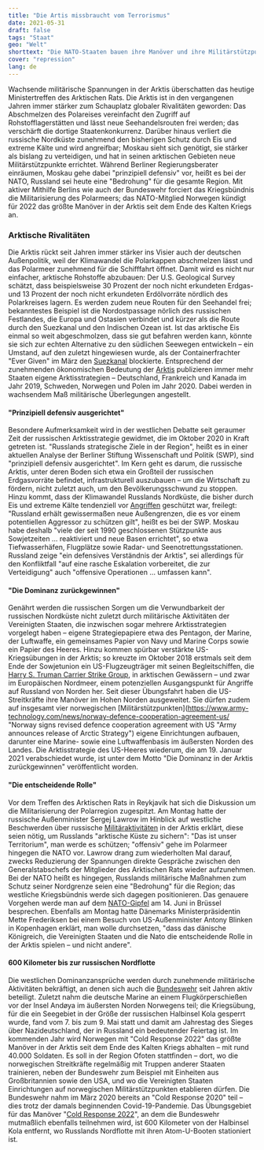 ```yaml
---
title: "Die Artis missbraucht vom Terrorismus"
date: 2021-05-31
draft: false
tags: "Staat"
geo: "Welt"
shorttext: "Die NATO-Staaten bauen ihre Manöver und ihre Militärstützpunkte in der Arktis aus – gegen Russland. Auch die Bundeswehr ist beteiligt."
cover: "repression"
lang: de
---
```


Wachsende militärische Spannungen in der Arktis überschatten das heutige Ministertreffen des Arktischen Rats. Die Arktis ist in den vergangenen Jahren immer stärker zum Schauplatz globaler Rivalitäten geworden: Das Abschmelzen des Polareises vereinfacht den Zugriff auf Rohstofflagerstätten und lässt neue Seehandelsrouten frei werden; das verschärft die dortige Staatenkonkurrenz. Darüber hinaus verliert die russische Nordküste zunehmend den bisherigen Schutz durch Eis und extreme Kälte und wird angreifbar; Moskau sieht sich genötigt, sie stärker als bislang zu verteidigen, und hat in seinen arktischen Gebieten neue Militärstützpunkte errichtet. Während Berliner Regierungsberater einräumen, Moskau gehe dabei "prinzipiell defensiv" vor, heißt es bei der NATO, Russland sei heute eine "Bedrohung" für die gesamte Region. Mit aktiver Mithilfe Berlins wie auch der Bundeswehr forciert das Kriegsbündnis die Militarisierung des Polarmeers; das NATO-Mitglied Norwegen kündigt für 2022 das größte Manöver in der Arktis seit dem Ende des Kalten Kriegs an.

### Arktische Rivalitäten

Die Arktis rückt seit Jahren immer stärker ins Visier auch der deutschen Außenpolitik, weil der Klimawandel die Polarkappen abschmelzen lässt und das Polarmeer zunehmend für die Schifffahrt öffnet. Damit wird es nicht nur einfacher, arktische Rohstoffe abzubauen: Der U.S. Geological Survey schätzt, dass beispielsweise 30 Prozent der noch nicht erkundeten Erdgas- und 13 Prozent der noch nicht erkundeten Erdölvorräte nördlich des Polarkreises lagern. Es werden zudem neue Routen für den Seehandel frei; bekanntestes Beispiel ist die Nordostpassage nörlich des russischen Festlandes, die Europa und Ostasien verbindet und kürzer als die Route durch den Suezkanal und den Indischen Ozean ist. Ist das arktische Eis einmal so weit abgeschmolzen, dass sie gut befahren werden kann, könnte sie sich zur echten Alternative zu den südlichen Seewegen entwickeln – ein Umstand, auf den zuletzt hingewiesen wurde, als der Containerfrachter "Ever Given" im März den [Suezkanal](https://www.maritime-executive.com/editorials/lessons-from-the-ship-that-nearly-destroyed-12-percent-of-world-trade "Lessons From the Ship That Nearly Destroyed 12 Percent of World Trade") blockierte. Entsprechend der zunehmenden ökonomischen Bedeutung der [Arktis](https://www.swp-berlin.org/10.18449/2021A14/ "Die neue Arktisstrategie der EU") publizieren immer mehr Staaten eigene Arktisstrategien – Deutschland, Frankreich und Kanada im Jahr 2019, Schweden, Norwegen und Polen im Jahr 2020. Dabei werden in wachsendem Maß militärische Überlegungen angestellt.

#### "Prinzipiell defensiv ausgerichtet"

Besondere Aufmerksamkeit wird in der westlichen Debatte seit geraumer Zeit der russischen Arktisstrategie gewidmet, die im Oktober 2020 in Kraft getreten ist. "Russlands strategische Ziele in der Region", heißt es in einer aktuellen Analyse der Berliner Stiftung Wissenschaft und Politik (SWP), sind "prinzipiell defensiv ausgerichtet". Im Kern geht es darum, die russische Arktis, unter deren Boden sich etwa ein Großteil der russischen Erdgasvorräte befindet, infrastrukturell auszubauen – um die Wirtschaft zu fördern, nicht zuletzt auch, um den Bevölkerungsschwund zu stoppen. Hinzu kommt, dass der Klimawandel Russlands Nordküste, die bisher durch Eis und extreme Kälte tendenziell vor [Angriffen](https://www.swp-berlin.org/10.18449/2020A89/ "Russlands Arktis-Strategie bis 2035") geschützt war, freilegt: "Russland erhält gewissermaßen neue Außengrenzen, die es vor einem potentiellen Aggressor zu schützen gilt", heißt es bei der SWP. Moskau habe deshalb "viele der seit 1990 geschlossenen Stützpunkte aus Sowjetzeiten … reaktiviert und neue Basen errichtet", so etwa Tiefwasserhäfen, Flugplätze sowie Radar- und Seenotrettungsstationen. Russland zeige "ein defensives Verständnis der Arktis", sei allerdings für den Konfliktfall "auf eine rasche Eskalation vorbereitet, die zur Verteidigung" auch "offensive Operationen … umfassen kann".

#### "Die Dominanz zurückgewinnen"

Genährt werden die russischen Sorgen um die Verwundbarkeit der russischen Nordküste nicht zuletzt durch militärische Aktivitäten der Vereinigten Staaten, die inzwischen sogar mehrere Arktisstrategien vorgelegt haben – eigene Strategiepapiere etwa des Pentagon, der Marine, der Luftwaffe, ein gemeinsames Papier von Navy und Marine Corps sowie ein Papier des Heeres. Hinzu kommen spürbar verstärkte US-Kriegsübungen in der Arktis; so kreuzte im Oktober 2018 erstmals seit dem Ende der Sowjetunion ein US-Flugzeugträger mit seinen Begleitschiffen, die [Harry S. Truman Carrier Strike Group](https://news.usni.org/2018/10/19/truman-carrier-strike-group-operating-north-arctic-circle-first-time-us-navy-since-1991 "Truman Carrier Strike Group Operating North of Arctic Circle; First Time for US Navy Since 1991"), in arktischen Gewässern – und zwar im Europäischen Nordmeer, einem potenziellen Ausgangspunkt für Angriffe auf Russland von Norden her. Seit dieser Übungsfahrt haben die US-Streitkräfte ihre Manöver im Hohen Norden ausgeweitet. Sie dürfen zudem auf insgesamt vier norwegischen [Militärstützpunkten](https://www.army-technology.com/news/norway-defence-cooperation-agreement-us/ "Norway signs revised defence cooperation agreement with US "Army announces release of Arctic Strategy") eigene Einrichtungen aufbauen, darunter eine Marine- sowie eine Luftwaffenbasis im äußersten Norden des Landes. Die Arktisstrategie des US-Heeres wiederum, die am 19. Januar 2021 verabschiedet wurde, ist unter dem Motto "Die Dominanz in der Arktis zurückgewinnen" veröffentlicht worden.

#### "Die entscheidende Rolle"

Vor dem Treffen des Arktischen Rats in Reykjavík hat sich die Diskussion um die Militarisierung der Polarregion zugespitzt. Am Montag hatte der russische Außenminister Sergej Lawrow im Hinblick auf westliche Beschwerden über russische [Militäraktivitäten](https://www.mid.ru/en/meropriyatiya_s_uchastiem_ministra/-/asset_publisher/xK1BhB2bUjd3/content/id/4736245 "Foreign Minister Sergey Lavrov's statement and answers to media questions at a joint news conference following talks with Minister of Foreign Affairs and International Cooperation of the Republic of Sierra Leone David John Francis, Moscow, May 17, 2021") in der Arktis erklärt, diese seien nötig, um Russlands "arktische Küste zu sichern": "Das ist unser Territorium", man werde es schützen; "offensiv" gehe im Polarmeer hingegen die NATO vor. Lawrow drang zum wiederholten Mal darauf, zwecks Reduzierung der Spannungen direkte Gespräche zwischen den Generalstabschefs der Mitglieder des Arktischen Rats wieder aufzunehmen. Bei der NATO heißt es hingegen, Russlands militärische Maßnahmen zum Schutz seiner Nordgrenze seien eine "Bedrohung" für die Region; das westliche Kriegsbündnis werde sich dagegen positionieren. Das genauere Vorgehen werde man auf dem [NATO-Gipfel](https://www.rnd.de/politik/nato-gipfel-im-juni-russland-aktivitat-in-arktis-wird-thema-TMNT2FEXUNCMZGCXNOQRMVUZ3M.html "Arktis wird Thema beim Nato-Gipfel im Juni") am 14. Juni in Brüssel besprechen. Ebenfalls am Montag hatte Dänemarks Ministerpräsidentin Mette Frederiksen bei einem Besuch von US-Außenminister Antony Blinken in Kopenhagen erklärt, man wolle durchsetzen, "dass das dänische Königreich, die Vereinigten Staaten und die Nato die entscheidende Rolle in der Arktis spielen – und nicht andere".

#### 600 Kilometer bis zur russischen Nordflotte

Die westlichen Dominanzansprüche werden durch zunehmende militärische Aktivitäten bekräftigt, an denen sich auch die [Bundeswehr](https://www.german-foreign-policy.com/news/detail/8354/ "Deutschland im Hohen Norden") seit Jahren aktiv beteiligt. Zuletzt nahm die deutsche Marine an einem Flugkörperschießen vor der Insel Andøya im äußersten Norden Norwegens teil; die Kriegsübung, für die ein Seegebiet in der Größe der russischen Halbinsel Kola gesperrt wurde, fand vom 7. bis zum 9. Mai statt und damit am Jahrestag des Sieges über Nazideutschland, der in Russland ein bedeutender Feiertag ist. Im kommenden Jahr wird Norwegen mit "Cold Response 2022" das größte Manöver in der Arktis seit dem Ende des Kalten Kriegs abhalten – mit rund 40.000 Soldaten. Es soll in der Region Ofoten stattfinden – dort, wo die norwegischen Streitkräfte regelmäßig mit Truppen anderer Staaten trainieren, neben der Bundeswehr zum Beispiel mit Einheiten aus Großbritannien sowie den USA, und wo die Vereinigten Staaten Einrichtungen auf norwegischen Militärstützpunkten etablieren dürfen. Die Bundeswehr nahm im März 2020 bereits an "Cold Response 2020" teil – dies trotz der damals beginnenden Covid-19-Pandemie. Das Übungsgebiet für das Manöver "[Cold Response 2022](https://thebarentsobserver.com/en/security/2021/05/german-warship-tests-missiles-outside-northern-norway#:~:text=It%20is%20the%20German%20navy,navy%20writes%20in%20a%20tweet. "German warship tests missiles outside northern Norway")", an dem die Bundeswehr mutmaßlich ebenfalls teilnehmen wird, ist 600 Kilometer von der Halbinsel Kola entfernt, wo Russlands Nordflotte mit ihren Atom-U-Booten stationiert ist.
